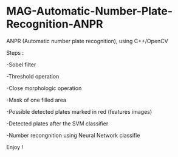 # MAG-Automatic-Number-Plate-Recognition-ANPR

ANPR (Automatic number plate recognition), using C++/OpenCV 

Steps :

-Sobel filter

-Threshold operation

-Close morphologic operation

-Mask of one filled area

-Possible detected plates marked in red (features images)

-Detected plates after the SVM classifier

-Number recongnition using Neural Network classifie

 
Enjoy !
